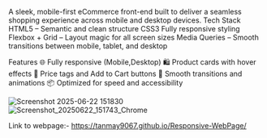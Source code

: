 A sleek, mobile-first eCommerce front-end built to deliver a seamless shopping experience across mobile and desktop devices.
Tech Stack
HTML5 – Semantic and clean structure
CSS3 Fully responsive styling
Flexbox + Grid – Layout magic for all screen sizes
Media Queries – Smooth transitions between mobile, tablet, and desktop

Features
🌐 Fully responsive (Mobile,Desktop)
🛍️ Product cards with hover effects
🧾 Price tags and Add to Cart buttons
💅 Smooth transitions and animations
📦 Optimized for speed and accessibility


![Screenshot 2025-06-22 151830](https://github.com/user-attachments/assets/7d944b37-e026-46fb-825b-898b7b95e8ee)
![Screenshot_20250622_151743_Chrome](https://github.com/user-attachments/assets/20359f98-b4f2-470f-894b-f7bf14d36156)










Link to webpage:- https://tanmay9067.github.io/Responsive-WebPage/
  
